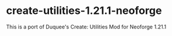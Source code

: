 # create-utilities-1.21.1-neoforge
This is a port of Duquee's Create: Utilities Mod for Neoforge 1.21.1

